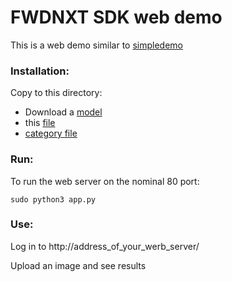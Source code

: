 # FWDNXT SDK web demo

This is a web demo similar to [simpledemo](https://github.com/FWDNXT/SDK/blob/master/examples/python/simpledemo.py)

### Installation:

Copy to this directory:

- Download a [model](http://fwdnxt.com/models/resnet18.onnx)
- this [file](https://github.com/FWDNXT/SDK/blob/master/fwdnxt.py)
- [category file](https://github.com/FWDNXT/SDK/blob/master/test-files/categories.txt)


### Run:

To run the web server on the nominal 80 port:

`sudo python3 app.py`

### Use:

Log in to http://address_of_your_werb_server/

Upload an image and see results